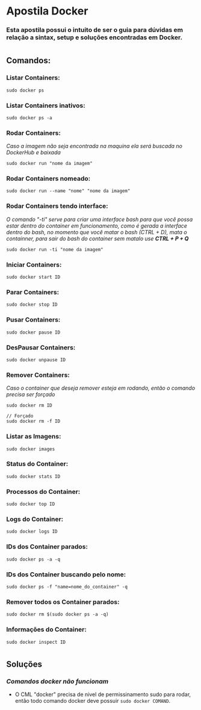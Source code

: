 # Apostila Docker
### Esta apostila possui o intuito de ser o guia para dúvidas em relação a sintax, setup e soluções encontradas em Docker.

#

## Comandos:
### Listar Containers:
```
sudo docker ps
```

### Listar Containers inativos:
```
sudo docker ps -a
```

### Rodar Containers:
*Caso a imagem não seja encontrada na maquina ela será buscada no DockerHub e baixada*
```
sudo docker run "nome da imagem"
```

### Rodar Containers nomeado:
```
sudo docker run --name "nome" "nome da imagem"
```

### Rodar Containers tendo interface:
*O comando "-ti" serve para criar uma interface bash para que você possa estar dentro do container em funcionamento, como é gerada a interface dentro do bash, no momento que você matar o bash (CTRL + D), mata o containner, para sair do bash do container sem matalo use <b>CTRL + P + Q</b>*
```
sudo docker run -ti "nome da imagem" 
```

### Iniciar Containers:
```
sudo docker start ID
```

### Parar Containers:
```
sudo docker stop ID
```

### Pusar Containers:
```
sudo docker pause ID
```

### DesPausar Containers:
```
sudo docker unpause ID
```
### Remover Containers:
*Caso o container que deseja remover esteja em rodando, então o comando precisa ser forçado*
```
sudo docker rm ID

// Forçado
sudo docker rm -f ID
```

### Listar as Imagens:
```
sudo docker images
```

### Status do Container:
```
sudo docker stats ID
```

### Processos do Container:
```
sudo docker top ID
```

### Logs do Container:
```
sudo docker logs ID
```

### IDs dos Container parados:
```
sudo docker ps -a -q
```

### IDs dos Container buscando pelo nome:
```
sudo docker ps -f "name=nome_do_container" -q
```

### Remover todos os Container parados:
```
sudo docker rm $(sudo docker ps -a -q)
```

### Informações do Container:
```
sudo docker inspect ID
```
#

## Soluções
### *Comandos docker não funcionam*
* O CML "docker" precisa de nivel de permissinamento sudo para rodar, então todo comando docker deve possuir ``sudo docker COMAND``.



